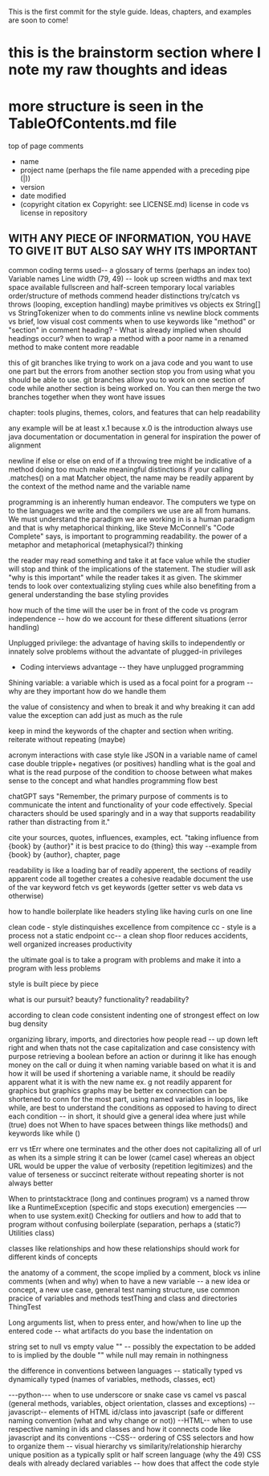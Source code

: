 This is the first commit for the style guide. Ideas, chapters, and examples are soon to come!

# this is the brainstorm section where I note my raw thoughts and ideas
# more structure is seen in the TableOfContents.md file

top of page comments
- name
- project name (perhaps the file name appended with a preceding pipe (|))
- version
- date modified
- (copyright citation ex Copyright: see LICENSE.md)
license in code vs license in repository

## WITH ANY PIECE OF INFORMATION, YOU HAVE TO GIVE IT BUT ALSO SAY WHY ITS IMPORTANT

common coding terms used-- a glossary of terms (perhaps an index too)
Variable names
Line width (79, 49) -- look up screen widths and max text space available fullscreen and half-screen
temporary local variables
order/structure of methods
commend header distinctions
try/catch vs throws (looping, exception handling)
maybe primitives vs objects ex String[] vs StringTokenizer
when to do comments inline vs newline
block comments vs brief, low visual cost comments
when to use keywords like "method" or "section" in comment heading? - What is
already implied
when should headings occur?
when to wrap a method with a poor name in a renamed method to make content more
readable

this of git branches like trying to work on a java code and you want to use one
part but the errors from another section stop you from using what you should be
able to use. git branches allow you to work on one section of code while another
section is being worked on. You can then merge the two branches together when
they wont have issues

chapter: tools plugins, themes, colors, and features that can help readability

any example will be at least x.1 because x.0 is the introduction always
use java documentation or documentation in general for inspiration
the power of alignment

newline if else or else on end of if
a throwing tree might be indicative of a method doing too much
make meaningful distinctions
if your calling .matches() on a mat Matcher object, the name may be readily apparent by the context 
of the method name and the variable name

programming is an inherently human endeavor. The computers we type on to the languages we write
and the compilers we use are all from humans. We must understand the paradigm we are working in
is a human paradigm and that is why metaphorical thinking, like Steve McConnell's "Code Complete"
says, is important to programming readability.
the power of a metaphor and metaphorical (metaphysical?) thinking

the reader may read something and take it at face value while the studier will
stop and think of the implications of the statement. The studier will ask "why is this important"
while the reader takes it as given. The skimmer tends to look over contextualizing styling
cues while also benefiting from a general understanding the base styling provides


how much of the time will the user be in front of the code vs program independence
-- how do we account for these different situations (error handling)

Unplugged privilege: the advantage of having skills to independently or innately
solve problems without the advantate of plugged-in privileges
- Coding interviews advantage -- they have unplugged programming

Shining variable: a variable which is used as a focal point for a program -- why are they important
how do we handle them

the value of consistency and when to break it and why breaking it can add value
the exception can add just as much as the rule

keep in mind the keywords of the chapter and section when writing. reiterate without repeating (maybe)

acronym interactions with case style like JSON in a variable name of camel case
double tripple+ negatives (or positives) handling
what is the goal and what is the read purpose of the condition to choose between 
what makes sense to the concept and what handles programming flow best

chatGPT says "Remember, the primary purpose of comments is to communicate the intent and 
functionality of your code effectively. Special characters should be used sparingly and in a way that 
supports readability rather than distracting from it."

cite your sources, quotes, influences, examples, ect. 
"taking influence from {book} by {author}" it is best pracice to do {thing} this way
--example from {book} by {author}, chapter, page

readability is like a loading bar of readily apperent, the sections of readily 
apparent code all together creates a cohesive readable document
the use of the var keyword
fetch vs get keywords (getter setter vs web data vs otherwise)

how to handle boilerplate like headers styling like having curls on one line

clean code - style distinquishes excellence from compitence
cc - style is a process not a static endpoint
cc-- a clean shop floor reduces accidents, well organized increases productivity

the ultimate goal is to take a program with problems and make it into a program with less problems


style is built piece by piece

what is our pursuit? beauty? functionality? readability?

according to clean code consistent indenting one of strongest effect on low bug density

organizing library, imports, and directories
how people read -- up down left right and when thats not the case
capitalization and case consistency with purpose
retrieving a boolean before an action or durinng it like has enough money on the call or duing it
when naming variable based on what it is and how it will be used
if shortening a variable name, it should be readily apparent what it is with the new name
ex. g not readily apparent for graphics but graphics graphs may be better
ex connection can be shortened to conn 
for the most part, using named variables in loops, like while, are best to 
understand the conditions as opposed to having to direct each condition -- in short, it should give a general
idea where just while (true) does not
When to have spaces between things like methods() and keywords like while ()

err vs tErr where one terminates and the other does not
capitalizing all of url as when its a simple string it can be lower (camel case) whereas an object URL would be upper
the value of verbosity (repetition legitimizes) and the value
of terseness or succinct reiterate without repeating
shorter is not always better

When to printstacktrace (long and continues program) vs a named throw like a RuntimeException 
(specific and stops execution)
emergencies -— when to use system.exit()
Checking for outliers and how to add that to program without confusing boilerplate 
(separation, perhaps a (static?) Utilities class)

classes like relationships and how these relationships should work for different kinds of concepts


the anatomy of a comment, the scope implied by a comment, block vs inline comments (when and why)
when to have a new variable -- a new idea or concept, a new use case, 
general test naming structure, use common pracice of variables and methods testThing
and class and directories ThingTest

Long arguments list, when to press enter, and how/when to line up the entered code -- 
what artifacts do you base the indentation on

string set to null vs empty value "" -- possibly the expectation to be added
to is implied by the double "" while null may remain in nothingness

the difference in conventions between languages -- statically typed vs dynamically 
typed (names of variables, methods, classes, ect)

---python---
when to use underscore or snake case vs camel vs pascal (general methods, variables,
object orientation, classes and exceptions)
--javascript--
elements of HTML id/class into javascript (safe or different naming convention (what and why change or not))
--HTML--
when to use respective naming in ids and classes and how it connects code like javascript and its conventions
--CSS--
ordering of CSS selectors and how to organize them -- visual hierarchy vs similarity/relationship hierarchy
unique position as a typically split or half screen language (why the 49)
CSS deals with already declared variables -- how does that affect the code style